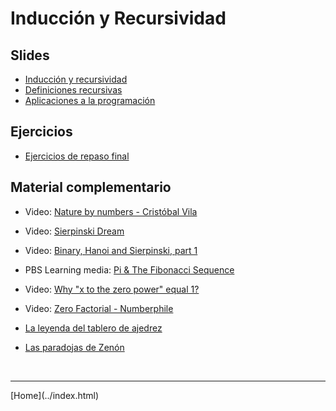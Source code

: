 # Inducción y Recursividad

## Slides

- [Inducción y recursividad](../slides/03.1-InduccionyRecursividad.pdf)  
- [Definiciones recursivas](../slides/03.2-Recursividad.pdf)  
- [Aplicaciones a la programación](../slides/03.3-AplicacionesRecursividad.pdf)  

<!--
-->

## Ejercicios

- [Ejercicios de repaso final](05-Ejercicios-202010.pdf)  

<!--
- [Ejercicios de repaso final](06-Ejercicios-201920.pdf)  
-->


## Material complementario

- Video: [Nature by numbers - Cristóbal Vila](https://www.youtube.com/watch?v=kkGeOWYOFoA)  
- Video: [Sierpinski Dream](https://www.youtube.com/watch?v=P5EkdJRtF-4)  
- Video: [Binary, Hanoi and Sierpinski, part 1](https://www.youtube.com/watch?v=2SUvWfNJSsM)  
- PBS Learning media: [Pi & The Fibonacci Sequence](https://www.pbslearningmedia.org/resource/nvmm-math-pifibonacci/pi-the-fibonacci-sequence/)  

- Video: [Why "x to the zero power" equal 1?](https://www.youtube.com/watch?v=yiwAS3R-mG0)  
- Video: [Zero Factorial - Numberphile](https://www.youtube.com/watch?v=Mfk_L4Nx2ZI)  

- [La leyenda del tablero de ajedrez](https://www.youtube.com/watch?v=jB-KGwBWIxg)  
- [Las paradojas de Zenón](https://www.youtube.com/watch?v=oy6TH2_czQg)  

<!--
- [Reverse Polish Notation](http://mathworld.wolfram.com/ReversePolishNotation.html)  
- Video: [How The Six Degrees Phenomenon Has Changed Science](https://www.youtube.com/watch?v=X0mHf3oSUdU)  
- [Understanding Cantor’s Mathematical Infinity](https://medium.com/however-mathematics/understanding-cantors-mathematical-infinity-bc9ffe7465da)  
-->


<BR>
<HR>
[Home](../index.html)
<BR>
